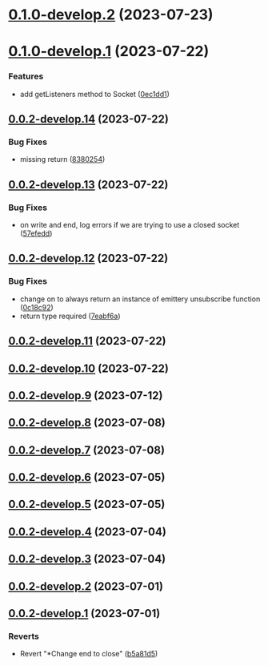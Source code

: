 # [0.1.0-develop.2](https://git.lumeweb.com/LumeWeb/kernel-swarm-client/compare/v0.1.0-develop.1...v0.1.0-develop.2) (2023-07-23)

# [0.1.0-develop.1](https://git.lumeweb.com/LumeWeb/kernel-swarm-client/compare/v0.0.2-develop.14...v0.1.0-develop.1) (2023-07-22)


### Features

* add getListeners method to Socket ([0ec1dd1](https://git.lumeweb.com/LumeWeb/kernel-swarm-client/commit/0ec1dd1aacdce1e85d6250db9b61a3edccfaafa7))

## [0.0.2-develop.14](https://git.lumeweb.com/LumeWeb/kernel-swarm-client/compare/v0.0.2-develop.13...v0.0.2-develop.14) (2023-07-22)


### Bug Fixes

* missing return ([8380254](https://git.lumeweb.com/LumeWeb/kernel-swarm-client/commit/8380254638dde806ce38d3406ea6b4127cb2444b))

## [0.0.2-develop.13](https://git.lumeweb.com/LumeWeb/kernel-swarm-client/compare/v0.0.2-develop.12...v0.0.2-develop.13) (2023-07-22)


### Bug Fixes

* on write and end, log errors if we are trying to use a closed socket ([57efedd](https://git.lumeweb.com/LumeWeb/kernel-swarm-client/commit/57efedd0affd5e647db185aff0ba1be2a137aef3))

## [0.0.2-develop.12](https://git.lumeweb.com/LumeWeb/kernel-swarm-client/compare/v0.0.2-develop.11...v0.0.2-develop.12) (2023-07-22)


### Bug Fixes

* change on to always return an instance of emittery unsubscribe function ([0c18c92](https://git.lumeweb.com/LumeWeb/kernel-swarm-client/commit/0c18c92521de8b8685882b88ad8efa74a76617c6))
* return type required ([7eabf6a](https://git.lumeweb.com/LumeWeb/kernel-swarm-client/commit/7eabf6a05da9dcd833b55f386896a70fa6ec736d))

## [0.0.2-develop.11](https://git.lumeweb.com/LumeWeb/kernel-swarm-client/compare/v0.0.2-develop.10...v0.0.2-develop.11) (2023-07-22)

## [0.0.2-develop.10](https://git.lumeweb.com/LumeWeb/kernel-swarm-client/compare/v0.0.2-develop.9...v0.0.2-develop.10) (2023-07-22)

## [0.0.2-develop.9](https://git.lumeweb.com/LumeWeb/kernel-swarm-client/compare/v0.0.2-develop.8...v0.0.2-develop.9) (2023-07-12)

## [0.0.2-develop.8](https://git.lumeweb.com/LumeWeb/kernel-swarm-client/compare/v0.0.2-develop.7...v0.0.2-develop.8) (2023-07-08)

## [0.0.2-develop.7](https://git.lumeweb.com/LumeWeb/kernel-swarm-client/compare/v0.0.2-develop.6...v0.0.2-develop.7) (2023-07-08)

## [0.0.2-develop.6](https://git.lumeweb.com/LumeWeb/kernel-swarm-client/compare/v0.0.2-develop.5...v0.0.2-develop.6) (2023-07-05)

## [0.0.2-develop.5](https://git.lumeweb.com/LumeWeb/kernel-swarm-client/compare/v0.0.2-develop.4...v0.0.2-develop.5) (2023-07-05)

## [0.0.2-develop.4](https://git.lumeweb.com/LumeWeb/kernel-swarm-client/compare/v0.0.2-develop.3...v0.0.2-develop.4) (2023-07-04)

## [0.0.2-develop.3](https://git.lumeweb.com/LumeWeb/kernel-swarm-client/compare/v0.0.2-develop.2...v0.0.2-develop.3) (2023-07-04)

## [0.0.2-develop.2](https://git.lumeweb.com/LumeWeb/kernel-swarm-client/compare/v0.0.2-develop.1...v0.0.2-develop.2) (2023-07-01)

## [0.0.2-develop.1](https://git.lumeweb.com/LumeWeb/kernel-swarm-client/compare/v0.0.1...v0.0.2-develop.1) (2023-07-01)


### Reverts

* Revert "*Change end to close" ([b5a81d5](https://git.lumeweb.com/LumeWeb/kernel-swarm-client/commit/b5a81d51ab490e5e8f405a18a5859f624d7b0b93))
